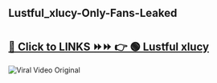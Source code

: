 
 ## Lustful_xlucy-Only-Fans-Leaked

# <h2><a href="https://clipsfans.com/Lustful_xlucy&ref=git">🔗 Click to LINKS ⏩⏩ 👉 🟢 Lustful xlucy </a></h2>

<a href="https://clipsfans.com/Lustful_xlucy&ref=git" rel="nofollow" data-target="animated-image.originalLink"><img src="https://i.ibb.co.com/xMMVF88/686577567.gif" alt="Viral Video Original" style="max-width: 100%; display: inline-block;" data-target="animated-image.originalImage"></a>
